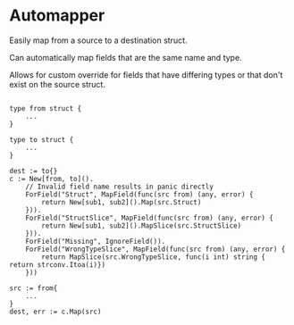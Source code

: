 # Automapper

Easily map from a source to a destination struct.

Can automatically map fields that are the same name and type.

Allows for custom override for fields that have differing types or that don't exist on the source struct.

```golang

type from struct {
	...
}

type to struct {
	...
}

dest := to{}
c := New[from, to]().
	// Invalid field name results in panic directly
    ForField("Struct", MapField(func(src from) (any, error) {
        return New[sub1, sub2]().Map(src.Struct)
    })).
    ForField("StructSlice", MapField(func(src from) (any, error) {
        return New[sub1, sub2]().MapSlice(src.StructSlice)
    })).
    ForField("Missing", IgnoreField()).
    ForField("WrongTypeSlice", MapField(func(src from) (any, error) {
        return MapSlice(src.WrongTypeSlice, func(i int) string { return strconv.Itoa(i)})
    }))

src := from{
    ...
}
dest, err := c.Map(src)
```
